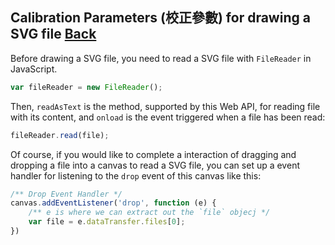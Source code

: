 ## Calibration Parameters (校正參數) for drawing a SVG file [Back](./../SVG.md)

Before drawing a SVG file, you need to read a SVG file with `FileReader` in JavaScript.

```js
var fileReader = new FileReader();
```

Then, `readAsText` is the method, supported by this Web API, for reading file with its content, and `onload` is the event triggered when a file has been read:

```js
fileReader.read(file);
```

Of course, if you would like to complete a interaction of dragging and dropping a file into a canvas to read a SVG file, you can set up a event handler for listening to the `drop` event of this canvas like this:

```js
/** Drop Event Handler */
canvas.addEventListener('drop', function (e) {
    /** e is where we can extract out the `file` objecj */
    var file = e.dataTransfer.files[0];
})
```
